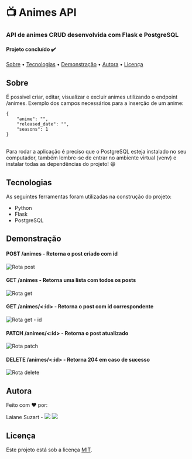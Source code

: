 # 📺 Animes API
### API de animes CRUD desenvolvida com Flask e PostgreSQL

#### Projeto concluído ✔️

[Sobre](#sobre) • [Tecnologias](#tecnologias) • [Demonstração](#demonstração) • [Autora](#autora) • [Licença](#licença)

## Sobre
É possivel criar, editar, visualizar e excluir animes utilizando o endpoint /animes. Exemplo dos campos necessários para a inserção de um anime:
```
{
	"anime": "",
	"released_date": "",
	"seasons": 1
}
```
\
Para rodar a aplicação é preciso que o PostgreSQL esteja instalado no seu computador, também lembre-se de entrar no ambiente virtual (venv) e instalar todas as dependências do projeto! 😄

## Tecnologias
As seguintes ferramentas foram utilizadas na construção do projeto:

* Python
* Flask
* PostgreSQL

## Demonstração
#### POST /animes - Retorna o post criado com id
![Rota post](https://i.imgur.com/BFs0wtb.png)
#### GET /animes - Retorna uma lista com todos os posts
![Rota get](https://i.imgur.com/ZZGT2wn.png)
#### GET /animes/<:id> - Retorna o post com id correspondente
![Rota get - id](https://i.imgur.com/CDbYr9t.png)
#### PATCH /animes/<:id> - Retorna o post atualizado
![Rota patch](https://i.imgur.com/vNOXEcf.png)
#### DELETE /animes/<:id> - Retorna 204 em caso de sucesso
![Rota delete](https://i.imgur.com/NhnJiZU.png)

## Autora
Feito com ❤️ por:

Laiane Suzart - <a href="https://www.linkedin.com/in/laianesuzart/" target="_blank"><img src="https://img.shields.io/badge/-LinkedIn-%230077B5?style=for-the-badge&logo=linkedin&logoColor=white" target="_blank"></a> 
<a href="https://github.com/laianesuzart" target="_blank"><img src="https://img.shields.io/badge/GitHub-100000?style=for-the-badge&logo=github&logoColor=white" target="_blank"></a>

## Licença
Este projeto está sob a licença [MIT](https://choosealicense.com/licenses/mit/).
